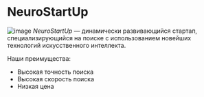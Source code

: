 # NeuroStartUp
![image](https://user-images.githubusercontent.com/74820375/115432033-a10a9800-a20e-11eb-8fc8-dc12f1936a27.png)
*NeuroStartUp* — динамически развивающийся стартап, специализирующийся на поиске с использованием новейших технологий искусственного интеллекта.

Наши преимущества:

* Высокая точность поиска
* Высокая скорость поиска
* Низкая цена
